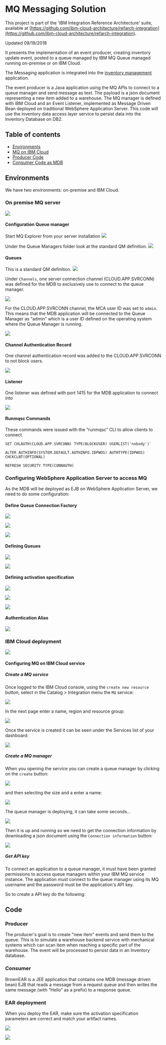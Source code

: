 # MQ Messaging Solution
This project is part of the 'IBM Integration Reference Architecture' suite, available at [https://github.com/ibm-cloud-architecture/refarch-integration](https://github.com/ibm-cloud-architecture/refarch-integration).

Updated 09/19/2018

It presents the implementation of an event producer, creating inventory update event, posted to a queue managed by IBM MQ Queue managed running on-premise or on IBM Cloud.

The Messaging application is integrated into the [inventory management](https://github.com/ibm-cloud-architecture/refarch-integration-inventory-dal) application.

The event producer is a Java application using the MQ APIs to connect to a queue manager and send message as text. The payload is a json document representing a new item added to a warehouse. The MQ manager is defined with IBM Cloud and an Event Listener, implemented as Message Driven Bean deployed on traditional WebSphere Application Server. This code will use the inventory data access layer service to persist data into the Inventory Database on DB2.

## Table of contents
* [Environments](#environments)
* [MQ on IBM Cloud](#configuring-mq-on-ibm-cloud-service)
* [Producer Code](#producer)
* [Consumer Code as MDB](#consumer)

## Environments
We have two environments: on-premise and IBM Cloud.

### On premise MQ server

![](docs/SaaS-start.png)

#### Configuration Queue manager
Start MQ Explorer from your server installation
![](docs/artifacts/mq-explorer.png)

Under the Queue Managers folder look at the standard QM definition.
![](docs/artifacts/image001.png)
#### Queues
This is a standard QM definition.
![](docs/artifacts/image002.png)

Under `Channels`, one server connection channel (CLOUD.APP.SVRCONN) was defined for the MDB to exclusively use to connect to the queue manager.

![](docs/artifacts/image003.png)

For the CLOUD.APP.SVRCONN channel, the MCA user ID was set
to `admin`. This means that the MDB application will be connected to the Queue Manager as “admin” which is a user ID defined on the operating system where the Queue Manager is running.

![](docs/artifacts/image004.png)

#### Channel Authentication Record
One channel authentication record was added to the CLOUD.APP.SVRCONN to not block users.

![](docs/artifacts/image005.png)

#### Listener
One listener was defined with port 1415 for the MDB application to connect into

![](docs/artifacts/image006.png)

#### Runmqsc Commands
These commands were issued with the “runmqsc” CLI to allow clients
to connect.

```
SET CHLAUTH(CLOUD.APP.SVRCONN) TYPE(BLOCKUSER) USERLIST('nobody')`

ALTER AUTHINFO(SYSTEM.DEFAULT.AUTHINFO.IDPWOS) AUTHTYPE(IDPWOS) CHCKCLNT(OPTIONAL)

REFRESH SECURITY TYPE(CONNAUTH)
```

### Configuring WebSphere Application Server to access MQ
As the MDB will be deployed as EJB on WebSphere Application Server, we need to do some configuration:

#### Define Queue Connection Factory

![](docs/artifacts/image007.png)

![](docs/artifacts/image008.png)

![](docs/artifacts/image009.png)

#### Defining Queues

![](docs/artifacts/image010.png)

![](docs/artifacts/image011.png)

#### Defining activation specification

![](docs/artifacts/image012.png)

![](docs/artifacts/image013.png)

![](docs/artifacts/image014.png)

#### Authentication Alias

![](docs/artifacts/image015.png)

### IBM Cloud deployment

![](docs/SaaS-endState.png)


#### Configuring MQ on IBM Cloud service

##### Create a MQ service
Once logged to the IBM Cloud console, using the `create new resource` button, select in the Catalog > Integration menu the `MQ` service:

![](docs/integration-catalog.png)

In the next page enter a name, region and resource group:

![](docs/create-mq-serv.png)

Once the service is created it can be seen under the Services list of your dashboard:

![](docs/mq-service.png)

##### Create a MQ manager
When you opening the service you can create a queue manager by clicking on the `create` button:

![](docs/mq-serv-home.png)

and then selecting the size and a enter a name:

![](docs/create-qmgr.png)

The queue manager is deploying, it can take some seconds...

![](docs/qmgr-deploying.png)

Then it is up and running so we need to get the connection information by downloading a json document using the `Connection information` button:

![](docs/qmrg-running.png)

##### Get API key
To connect an application to a queue manager, it must have been granted permissions to access queue managers within your IBM MQ service instance. The application must connect to the queue manager using its MQ username and the password must be the application's API key.

So to create a API key do the following:


## Code

### Producer
The producer's goal is to create "new item" events and send them to the queue. This is to simulate a warehouse backend service with mechanical systems which can scan item when reaching a specific part of the warehouse. The event will be processed to persist data in an Inventory database.

### Consumer
BrownEAR is a JEE application that contains one MDB (message
driven bean) EJB that reads a message from a request queue and then writes the
same message (with “Hello” as a prefix) to a response queue.

### EAR deployment
When you deploy the EAR, make sure the activation specification parameters are correct and match your artifact names.

![](docs/artifacts/image016.png)

![](docs/artifacts/image017.png)

